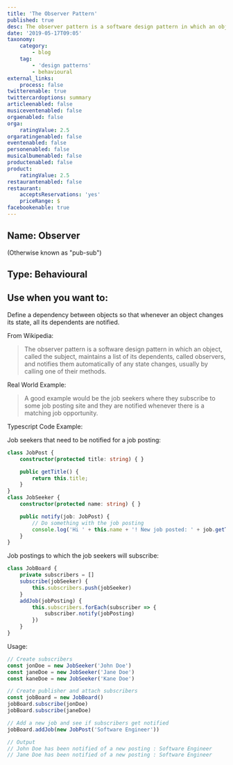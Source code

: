 ```yaml
---
title: 'The Observer Pattern'
published: true
desc: The observer pattern is a software design pattern in which an object, called the subject, maintains a list of its dependents, called observers, and notifies them automatically of any state changes, usually by calling one of their methods.
date: '2019-05-17T09:05'
taxonomy:
    category:
        - blog
    tag:
        - 'design patterns'
        - behavioural
external_links:
    process: false
twitterenable: true
twittercardoptions: summary
articleenabled: false
musiceventenabled: false
orgaenabled: false
orga:
    ratingValue: 2.5
orgaratingenabled: false
eventenabled: false
personenabled: false
musicalbumenabled: false
productenabled: false
product:
    ratingValue: 2.5
restaurantenabled: false
restaurant:
    acceptsReservations: 'yes'
    priceRange: $
facebookenable: true
---
```


## Name: Observer

(Otherwise known as "pub-sub")

## Type: Behavioural

## Use when you want to:

Define a dependency between objects so that whenever an object changes its state, all its dependents are notified.

From Wikipedia:

> The observer pattern is a software design pattern in which an object, called the subject, maintains a list of its dependents, called observers, and notifies them automatically of any state changes, usually by calling one of their methods.

Real World Example:

> A good example would be the job seekers where they subscribe to some job posting site and they are notified whenever there is a matching job opportunity.

Typescript Code Example:

Job seekers that need to be notified for a job posting:

```ts
class JobPost {
    constructor(protected title: string) { }

    public getTitle() {
        return this.title;
    }
}
class JobSeeker {
    constructor(protected name: string) { }

    public notify(job: JobPost) {
        // Do something with the job posting
        console.log('Hi ' + this.name + '! New job posted: ' + job.getTitle();
    }
}
```
Job postings to which the job seekers will subscribe:
```ts
class JobBoard {
    private subscribers = []
    subscribe(jobSeeker) {
        this.subscribers.push(jobSeeker)
    }
    addJob(jobPosting) {
        this.subscribers.forEach(subscriber => {
            subscriber.notify(jobPosting)
        })
    }
}
```
Usage:
```ts
// Create subscribers
const jonDoe = new JobSeeker('John Doe')
const janeDoe = new JobSeeker('Jane Doe')
const kaneDoe = new JobSeeker('Kane Doe')

// Create publisher and attach subscribers
const jobBoard = new JobBoard()
jobBoard.subscribe(jonDoe)
jobBoard.subscribe(janeDoe)

// Add a new job and see if subscribers get notified
jobBoard.addJob(new JobPost('Software Engineer'))

// Output
// John Doe has been notified of a new posting : Software Engineer
// Jane Doe has been notified of a new posting : Software Engineer
```
<script async src="//jsfiddle.net/harps116/1barv6dy/1/embed/js/"></script>
